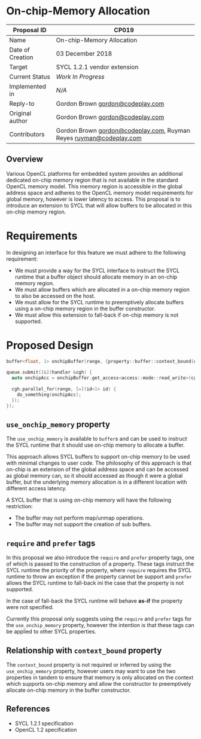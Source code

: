 # On-chip-Memory Allocation

| Proposal ID | CP019 |
|-------------|--------|
| Name | On-chip-Memory Allocation |
| Date of Creation | 03 December 2018 |
| Target | SYCL 1.2.1 vendor extension |
| Current Status | _Work In Progress_ |
| Implemented in | _N/A_ |
| Reply-to | Gordon Brown <gordon@codeplay.com> |
| Original author | Gordon Brown <gordon@codeplay.com> |
| Contributors | Gordon Brown <gordon@codeplay.com>, Ruyman Reyes <ruyman@codeplay.com> |

## Overview

Various OpenCL platforms for embedded system provides an additional dedicated on-chip memory region that is not available in the standard OpenCL memory model. This memory region is accessible in the global address space and adheres to the OpenCL memory model requirements for global memory, however is lower latency to access. This proposal is to introduce an extension to SYCL that will allow buffers to be allocated in this on-chip memory region.

# Requirements

In designing an interface for this feature we must adhere to the following requirement:

* We must provide a way for the SYCL interface to instruct the SYCL runtime that a buffer object should allocate memory in an on-chip memory region.
* We must allow buffers which are allocated in a on-chip memory region to also be accessed on the host.
* We must allow for the SYCL runtime to preemptively allocate buffers using a on-chip memory region in the buffer constructor.
* We must allow this extension to fall-back if on-chip memory is not supported.

# Proposed Design

```cpp
buffer<float, 1> onchipBuffer(range, {property::buffer::context_bound(queue.get_context()), codeplay::property::buffer::use_onchip_memory(cl::sycl::codeplay::property::required)});
 
queue.submit([&](handler &cgh) {
  auto onchipAcc = onchipBuffer.get_access<access::mode::read_write>(cgh);
 
  cgh.parallel_for(range, [=](id<1> id) {
    do_something(onchipAcc);
  });
});
```

## `use_onchip_memory` property

The `use_onchip_memory` is available to `buffer`s and can be used to instruct the SYCL runtime that it should use on-chip memory to allocate a buffer.

This approach allows SYCL buffers to support on-chip memory to be used with minimal changes to user code. The philosophy of this approach is that on-chip is an extension of the global address space and can be accessed as global memory can, so it should accessed as though it were a global buffer, but the underlying memory allocation is in a different location with different access latency.

A SYCL buffer that is using on-chip memory will have the following restriction:
* The buffer may not perform map/unmap operations.
* The buffer may not support the creation of sub buffers.

## `require` and `prefer` tags

In this proposal we also introduce the `require` and `prefer` property tags, one of which is passed to the construction of a property. These tags instruct the SYCL runtime the priority of the property, where `require` requires the SYCL runtime to throw an exception if the property cannot be support and `prefer` allows the SYCL runtime to fall-back ini the case that the property is not supported.

In the case of fall-back the SYCL runtime will behave **as-if** the property were not specified.

Currently this proposal only suggests using the `require` and `prefer` tags for the `use_onchip_memory` property, however the intention is that these tags can be applied to other SYCL properties.

## Relationship with `context_bound` property

The `context_bound` property is not required or inferred by using the `use_onchip_memory` property, however users may want to use the two properties in tandem to ensure that memory is only allocated on the context which supports on-chip memory and allow the constructor to preemptively allocate on-chip memory in the buffer constructor.

## References

* SYCL 1.2.1 specification
* OpenCL 1.2 specification
